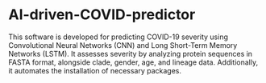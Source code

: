 # AI-driven-COVID-predictor
This software is developed for predicting COVID-19 severity using Convolutional Neural Networks (CNN) and Long Short-Term Memory Networks (LSTM). It assesses severity by analyzing protein sequences in FASTA format, alongside clade, gender, age, and lineage data. Additionally, it automates the installation of necessary packages.
